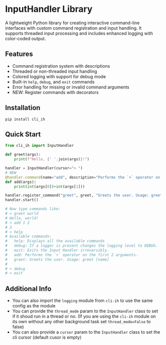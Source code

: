 # InputHandler Library

A lightweight Python library for creating interactive command-line interfaces with custom command registration and input handling. It supports threaded input processing and includes enhanced logging with color-coded output.

## Features

- Command registration system with descriptions
- Threaded or non-threaded input handling
- Colored logging with support for debug mode
- Built-in `help`, `debug`, and `exit` commands
- Error handling for missing or invalid command arguments
- NEW: Register commands with decorators

## Installation

`pip install cli_ih`

## Quick Start

```python
from cli_ih import InputHandler

def greet(args):
    print(f"Hello, {' '.join(args)}!")

handler = InputHandler(cursor="> ")
# NEW
@handler.command(name="add", description="Performs the `+` operator on the first 2 arguments.")
def add(args):
    print(int(args[0])+int(args[1]))

handler.register_command("greet", greet, "Greets the user. Usage: greet [name]")
handler.start()

# Now type commands like:
# > greet world
# Hello, world!
# > add 1 2
# 3
# > help
# Available commands:
#   help: Displays all the available commands
#   debug: If a logger is present changes the logging level to DEBUG.
#   exit: Exits the Input Handler irreversibly.
#   add: Performs the `+` operator on the first 2 arguments.
#   greet: Greets the user. Usage: greet [name]
#
# > debug
# > exit
```

## Additional Info

- You can also import the `logging` module from `cli-ih` to use the same config as the module
- You can provide the `thread_mode` param to the `InputHandler` class to set if it shoud run in a thread or no.
(If you are using the `cli-ih` module on its own without any other background task set `thread_mode=False` to false)
- You can also provide a `cursor` param to the `InputHandler` class to set the cli cursor (default cusor is empty)